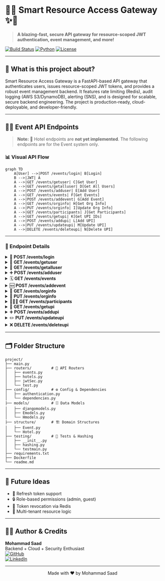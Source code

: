 # 🚀✨ Smart Resource Access Gateway ✨🚀

> **A blazing-fast, secure API gateway for resource-scoped JWT authentication, event management, and more!**

[![Build Status](https://img.shields.io/badge/build-passing-brightgreen)](https://github.com/your-username/smart-access-gateway/actions)
[![Python](https://img.shields.io/badge/python-3.9%2B-blue)](https://www.python.org/)
[![License](https://img.shields.io/badge/license-MIT-blue)](LICENSE)

---

## 📖 What is this project about?

Smart Resource Access Gateway is a FastAPI-based API gateway that authenticates users, issues resource-scoped JWT tokens, and provides a robust event management backend. It features rate limiting (Redis), audit logging (AWS S3/DynamoDB), alerting (SNS), and is designed for scalable, secure backend engineering. The project is production-ready, cloud-deployable, and developer-friendly.

---

## 🧑‍💻 Event API Endpoints

> **Note:** 🏨 Hotel endpoints are **not yet implemented**. The following endpoints are for the Event system only.

### 📊 Visual API Flow

```mermaid
graph TD
    A[User] -->|POST /events/login| B[Login]
    B -->|JWT| A
    A -->|GET /events/getuser| C[Get User]
    A -->|GET /events/getalluser| D[Get All Users]
    A -->|POST /events/adduser| E[Add User]
    A -->|GET /events/events| F[Get Events]
    A -->|POST /events/addevent| G[Add Event]
    A -->|GET /events/orginfo| H[Get Org Info]
    A -->|PUT /events/orginfo| I[Update Org Info]
    A -->|GET /events/participants| J[Get Participants]
    A -->|GET /events/getupi| K[Get UPI IDs]
    A -->|POST /events/addupi| L[Add UPI]
    A -->|PUT /events/updateupi| M[Update UPI]
    A -->|DELETE /events/deleteupi| N[Delete UPI]
```

---

### 📝 Endpoint Details

<details>
<summary>🔑 <b>POST /events/login</b></summary>

Authenticate and get a JWT token.

**Request:**
```json
{
  "username": "saad",
  "password": "1234"
}
```
**Response:**
```json
{
  "Token": "Bearer <JWT>",
  "Token Type": "access/jwt"
}
```
</details>

<details>
<summary>👤 <b>GET /events/getuser</b></summary>

Get current user info (JWT required).

**Header:**
```
Authorization: Bearer <JWT>
```
**Response:**
```json
{
  "id": 1,
  "username": "saad",
  ...
}
```
</details>

<details>
<summary>👥 <b>GET /events/getalluser</b></summary>

Get all users.

**Response:**
```json
[
  { "id": 1, "username": "saad", ... },
  { "id": 2, "username": "alex", ... }
]
```
</details>

<details>
<summary>➕ <b>POST /events/adduser</b></summary>

Add a new user (superuser JWT required).

**Request:**
```json
{
  "username": "alex",
  "password": "pass",
  "email": "alex@email.com",
  "first_name": "Alex",
  "last_name": "Smith"
}
```
**Response:**
```json
{ "User Added Succesfully" }
```
</details>

<details>
<summary>🗓️ <b>GET /events/events</b></summary>

Get all events (JWT required).

**Response:**
```json
[
  {
    "title": "Chess Tournament",
    "max_participants": 100,
    "status": "published",
    ...
  }
]
```
</details>

<details>
<summary>🆕 <b>POST /events/addevent</b></summary>

Add a new event.

**Request:**
```json
{
  "title": "Chess Tournament",
  "max_participants": 100,
  "status": "published",
  ...
}
```
</details>

<details>
<summary>🏢 <b>GET /events/orginfo</b></summary>

Get organization info.

**Response:**
```json
{
  "name": "Event Org",
  "add": "123 Main St",
  "wp": "+1234567890",
  "email": "org@email.com"
}
```
</details>

<details>
<summary>🏢 <b>PUT /events/orginfo</b></summary>

Update organization info.

**Request:**
```json
{
  "name": "Event Org",
  "add": "123 Main St",
  "wp": "+1234567890",
  "email": "org@email.com"
}
```
**Response:**
```json
{ "Details Updated Sucessfully" }
```
</details>

<details>
<summary>🧑‍🤝‍🧑 <b>GET /events/participants</b></summary>

Get all participants.

**Response:**
```json
[
  {
    "full_name": "John Doe",
    "registration_id": "...",
    "status": "registered",
    ...
  }
]
```
</details>

<details>
<summary>🏦 <b>GET /events/getupi</b></summary>

Get all UPI IDs.

**Response:**
```json
[
  { "id": 1, "name": "Org UPI", "upi_id": "org@upi", "nickname": "main" }
]
```
</details>

<details>
<summary>➕ <b>POST /events/addupi</b></summary>

Add a new UPI ID.

**Request:**
```json
{
  "name": "Org UPI",
  "upi_id": "org@upi",
  "nickname": "main"
}
```
**Response:**
```json
{ "Success" }
```
</details>

<details>
<summary>✏️ <b>PUT /events/updateupi</b></summary>

Update a UPI ID.

**Request:**
```json
{
  "id": 1,
  "name": "Org UPI",
  "upi_id": "org@upi",
  "nickname": "main"
}
```
**Response:**
```json
{ "details": "UPI ID updated Successfully" }
```
</details>

<details>
<summary>❌ <b>DELETE /events/deleteupi</b></summary>

Delete a UPI ID.

**Query Param:** `id=1`

**Response:**
```json
{ "details": "UPI ID deleted Successfully" }
```
</details>

---

## 🗂️ Folder Structure

```text
project/
├── main.py
├── routers/         # 🚦 API Routers
│   ├── events.py
│   ├── hotels.py
│   ├── jwtSec.py
│   └── test.py
├── config/          # ⚙️ Config & Dependencies
│   ├── authentication.py
│   └── dependencies.py
├── models/          # 🗄️ Data Models
│   ├── djangomodels.py
│   ├── Emodels.py
│   └── Hmodels.py
├── structure/       # 🏗️ Domain Structures
│   ├── Event.py
│   └── Hotel.py
├── testing/         # 🧪 Tests & Hashing
│   ├── __init__.py
│   ├── hashing.py
│   └── testmain.py
├── requirements.txt
├── Dockerfile
└── readme.md
```

---

## 🧠 Future Ideas
- 🔁 Refresh token support
- 🔒 Role-based permissions (admin, guest)
- 🚧 Token revocation via Redis
- 🧩 Multi-tenant resource logic

---

## 👨‍💻 Author & Credits

**Mohammad Saad**  
Backend + Cloud + Security Enthusiast  
[![GitHub](https://img.shields.io/badge/GitHub-@saad1901-black?logo=github)](https://github.com/saad1901)  
[![LinkedIn](https://img.shields.io/badge/LinkedIn-saad99-blue?logo=linkedin)](https://www.linkedin.com/in/saad99)

---

<p align="center">
  Made with ❤️ by Mohammad Saad
</p>